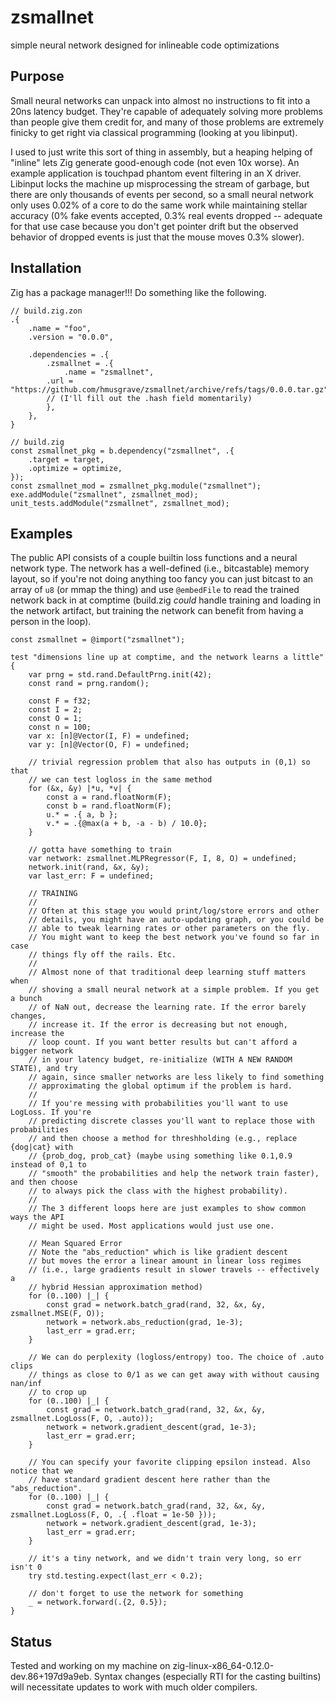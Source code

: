 # zsmallnet

simple neural network designed for inlineable code optimizations

## Purpose

Small neural networks can unpack into almost no instructions to fit into a 20ns latency budget. They're capable of adequately solving more problems than people give them credit for, and many of those problems are extremely finicky to get right via classical programming (looking at you libinput).

I used to just write this sort of thing in assembly, but a heaping helping of "inline" lets Zig generate good-enough code (not even 10x worse). An example application is touchpad phantom event filtering in an X driver. Libinput locks the machine up misprocessing the stream of garbage, but there are only thousands of events per second, so a small neural network only uses 0.02% of a core to do the same work while maintaining stellar accuracy (0% fake events accepted, 0.3% real events dropped -- adequate for that use case because you don't get pointer drift but the observed behavior of dropped events is just that the mouse moves 0.3% slower).

## Installation

Zig has a package manager!!! Do something like the following.

```zig
// build.zig.zon
.{
    .name = "foo",
    .version = "0.0.0",

    .dependencies = .{
        .zsmallnet = .{
            .name = "zsmallnet",
	    .url = "https://github.com/hmusgrave/zsmallnet/archive/refs/tags/0.0.0.tar.gz",
	    // (I'll fill out the .hash field momentarily)
        },
    },
}
```

```zig
// build.zig
const zsmallnet_pkg = b.dependency("zsmallnet", .{
    .target = target,
    .optimize = optimize,
});
const zsmallnet_mod = zsmallnet_pkg.module("zsmallnet");
exe.addModule("zsmallnet", zsmallnet_mod);
unit_tests.addModule("zsmallnet", zsmallnet_mod);
```

## Examples

The public API consists of a couple builtin loss functions and a neural network type. The network has a well-defined (i.e., bitcastable) memory layout, so if you're not doing anything too fancy you can just bitcast to an array of `u8` (or mmap the thing) and use `@embedFile` to read the trained network back in at comptime (build.zig _could_ handle training and loading in the network artifact, but training the network can benefit from having a person in the loop).

```zig
const zsmallnet = @import("zsmallnet");

test "dimensions line up at comptime, and the network learns a little" {
    var prng = std.rand.DefaultPrng.init(42);
    const rand = prng.random();

    const F = f32;
    const I = 2;
    const O = 1;
    const n = 100;
    var x: [n]@Vector(I, F) = undefined;
    var y: [n]@Vector(O, F) = undefined;

    // trivial regression problem that also has outputs in (0,1) so that
    // we can test logloss in the same method
    for (&x, &y) |*u, *v| {
        const a = rand.floatNorm(F);
        const b = rand.floatNorm(F);
        u.* = .{ a, b };
        v.* = .{@max(a + b, -a - b) / 10.0};
    }

    // gotta have something to train
    var network: zsmallnet.MLPRegressor(F, I, 8, O) = undefined;
    network.init(rand, &x, &y);
    var last_err: F = undefined;

    // TRAINING
    // 
    // Often at this stage you would print/log/store errors and other
    // details, you might have an auto-updating graph, or you could be
    // able to tweak learning rates or other parameters on the fly.
    // You might want to keep the best network you've found so far in case
    // things fly off the rails. Etc.
    //
    // Almost none of that traditional deep learning stuff matters when
    // shoving a small neural network at a simple problem. If you get a bunch
    // of NaN out, decrease the learning rate. If the error barely changes,
    // increase it. If the error is decreasing but not enough, increase the
    // loop count. If you want better results but can't afford a bigger network
    // in your latency budget, re-initialize (WITH A NEW RANDOM STATE), and try
    // again, since smaller networks are less likely to find something
    // approximating the global optimum if the problem is hard.
    //
    // If you're messing with probabilities you'll want to use LogLoss. If you're
    // predicting discrete classes you'll want to replace those with probabilities
    // and then choose a method for threshholding (e.g., replace {dog|cat} with
    // {prob_dog, prob_cat} (maybe using something like 0.1,0.9 instead of 0,1 to
    // "smooth" the probabilities and help the network train faster), and then choose
    // to always pick the class with the highest probability).
    // 
    // The 3 different loops here are just examples to show common ways the API
    // might be used. Most applications would just use one.

    // Mean Squared Error
    // Note the "abs_reduction" which is like gradient descent
    // but moves the error a linear amount in linear loss regimes
    // (i.e., large gradients result in slower travels -- effectively a
    // hybrid Hessian approximation method)
    for (0..100) |_| {
        const grad = network.batch_grad(rand, 32, &x, &y, zsmallnet.MSE(F, O));
        network = network.abs_reduction(grad, 1e-3);
        last_err = grad.err;
    }

    // We can do perplexity (logloss/entropy) too. The choice of .auto clips
    // things as close to 0/1 as we can get away with without causing nan/inf
    // to crop up
    for (0..100) |_| {
        const grad = network.batch_grad(rand, 32, &x, &y, zsmallnet.LogLoss(F, O, .auto));
        network = network.gradient_descent(grad, 1e-3);
        last_err = grad.err;
    }

    // You can specify your favorite clipping epsilon instead. Also notice that we
    // have standard gradient descent here rather than the "abs_reduction".
    for (0..100) |_| {
        const grad = network.batch_grad(rand, 32, &x, &y, zsmallnet.LogLoss(F, O, .{ .float = 1e-50 }));
        network = network.gradient_descent(grad, 1e-3);
        last_err = grad.err;
    }

    // it's a tiny network, and we didn't train very long, so err isn't 0
    try std.testing.expect(last_err < 0.2);

    // don't forget to use the network for something
    _ = network.forward(.{2, 0.5});
}
```

## Status

Tested and working on my machine on zig-linux-x86_64-0.12.0-dev.86+197d9a9eb. Syntax changes (especially RTI for the casting builtins) will necessitate updates to work with much older compilers.
